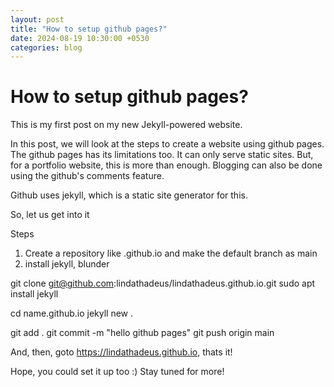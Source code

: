 ```yaml
---
layout: post
title: "How to setup github pages?"
date: 2024-08-19 10:30:00 +0530
categories: blog
---
```


# How to setup github pages?

This is my first post on my new Jekyll-powered website. 

In this post, we will look at the steps to create a website using github pages.
The github pages has its limitations too. It can only serve static sites. But, for a portfolio website, this is more than enough. Blogging can also be done using the github's comments feature.

Github uses jekyll, which is a static site generator for this.

So, let us get into it

Steps

1. Create a repository like <username>.github.io and make the default branch as main
2. install jekyll, blunder

git clone git@github.com:lindathadeus/lindathadeus.github.io.git
sudo apt install jekyll

cd name.github.io
jekyll new .

git add .
git commit -m "hello github pages"
git push origin main

And, then, goto https://lindathadeus.github.io, thats it!

Hope, you could set it up too :)
Stay tuned for more!
